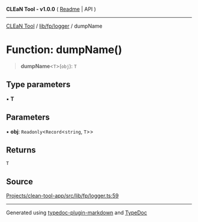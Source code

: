 **CLEaN Tool - v1.0.0** ( [Readme](../../../../README.md) \| API )

***

[CLEaN Tool](../../../../modules.md) / [lib/fp/logger](../README.md) / dumpName

# Function: dumpName()

> **dumpName**\<`T`\>(`obj`): `T`

## Type parameters

▪ **T**

## Parameters

▪ **obj**: `Readonly`\<`Record`\<`string`, `T`\>\>

## Returns

`T`

## Source

[Projects/clean-tool-app/src/lib/fp/logger.ts:59](https://github.com/yuckyh/clean-tool-app/)

***

Generated using [typedoc-plugin-markdown](https://www.npmjs.com/package/typedoc-plugin-markdown) and [TypeDoc](https://typedoc.org/)
